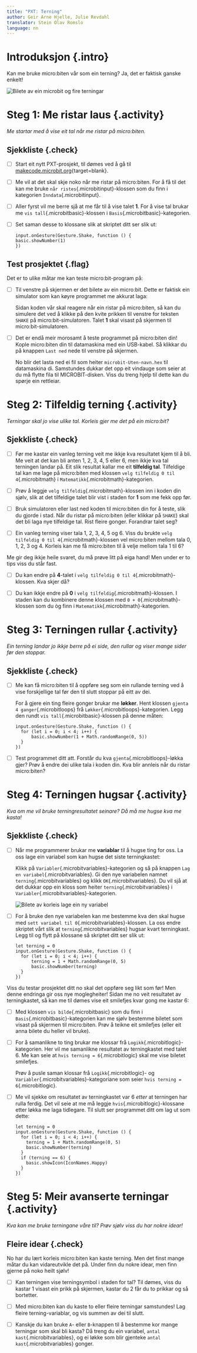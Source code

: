 ```yaml
---
title: "PXT: Terning"
author: Geir Arne Hjelle, Julie Revdahl
translator: Stein Olav Romslo
language: nn
---
```



# Introduksjon {.intro}

Kan me bruke micro:biten vår som ein terning? Ja, det er faktisk ganske enkelt!

![Bilete av ein microbit og fire terningar](terning.jpg)


# Steg 1: Me ristar laus {.activity}

*Me startar med å vise eit tal når me ristar på micro:biten.*

## Sjekkliste {.check}

- [ ] Start eit nytt PXT-prosjekt, til dømes ved å gå til
  [makecode.microbit.org](https://makecode.microbit.org/?lang=no){target=blank}.

- [ ] Me vil at det skal skje noko når me ristar på micro:biten. For å få til
  det kan me bruke `når ristes`{.microbitinput}-klossen som du finn i kategorien
  `Inndata`{.microbitinput}.

- [ ] Aller fyrst vil me berre sjå at me får til å vise talet __1__. For å vise
  tal brukar me `vis tall`{.microbitbasic}-klossen i `Basis`{.microbitbasic}-kategorien.

- [ ] Set saman desse to klossane slik at skriptet ditt ser slik ut:

  ```microbit
  input.onGesture(Gesture.Shake, function () {
  basic.showNumber(1)
  })
  ```

## Test prosjektet {.flag}

Det er to ulike måtar me kan teste micro:bit-program på:

- [ ] Til venstre på skjermen er det bilete av ein micro:bit. Dette er faktisk
  ein simulator som kan køyre programmet me akkurat laga:

  Sidan koden vår skal reagere når ein ristar på micro:biten, så kan du simulere
  det ved å klikke på den kvite prikken til venstre for teksten `SHAKE` på
  micro:bit-simulatoren. Talet __1__ skal visast på skjermen til
  micro:bit-simulatoren.

- [ ] Det er endå meir morosamt å teste programmet på micro:biten din! Kople
  micro:biten din til datamaskina med ein USB-kabel. Så klikkar du på knappen
  `Last ned` nede til venstre på skjermen.

  No blir det lasta ned ei fil som heiter `microbit-Uten-navn.hex` til
  datamaskina di. Samstundes dukkar det opp eit vindauge som seier at du må
  flytte fila til MICROBIT-disken. Viss du treng hjelp til dette kan du spørje
  ein rettleiar.


# Steg 2: Tilfeldig terning {.activity}

*Terningar skal jo vise ulike tal. Korleis gjer me det på ein micro:bit?*

## Sjekkliste {.check}

- [ ] Før me kastar ein vanleg terning veit me ikkje kva resultatet kjem til å
  bli. Me veit at det kan bli anten 1, 2, 3, 4, 5 eller 6, men ikkje kva tal
  terningen landar på. Eit slik resultat kallar me eit __tilfeldig tal__.
  Tilfeldige tal kan me lage på micro:biten med klossen `velg tilfeldig 0 til 4`{.microbitmath}
  i `Matematikk`{.microbitmath}-kategorien.

- [ ] Prøv å leggje `velg tilfeldig`{.microbitmath}-klossen inn i koden din sjølv,
slik at det tilfeldige talet blir vist i staden for __1__ som me fekk opp før.

- [ ] Bruk simulatoren eller last ned koden til micro:biten din for å teste,
  slik du gjorde i stad. Når du ristar på micro:biten (eller klikkar på `SHAKE`)
  skal det bli laga nye tilfeldige tal. Rist fleire gonger. Forandrar talet seg?

- [ ] Ein vanleg terning viser tala 1, 2, 3, 4, 5 og 6. Viss du brukte
  `velg tilfeldig 0 til 4`{.microbitmath}-klossen vel micro:biten mellom tala
  0, 1, 2, 3 og 4. Korleis kan me få micro:biten til å velje mellom tala 1 til 6?

Me gir deg ikkje heile svaret, du må prøve litt på eiga hand! Men under er to
tips viss du står fast.

- [ ] Du kan endre på __4__-talet i `velg tilfeldig 0 til 4`{.microbitmath}-klossen.
Kva skjer då?

- [ ] Du kan ikkje endre på __0__ i `velg tilfeldig`{.microbitmath}-klossen. I
staden kan du kombinere denne klossen med `0 + 0`{.microbitmath}-klossen som du
òg finn i `Matematikk`{.microbitmath}-kategorien.


# Steg 3: Terningen rullar {.activity}

*Ein terning landar jo ikkje berre på ei side, den rullar og viser mange sider
før den stoppar.*

## Sjekkliste {.check}

- [ ] Me kan få micro:biten til å oppføre seg som ein rullande terning ved å
  vise forskjellige tal før den til slutt stoppar på eitt av dei.

  For å gjere ein ting fleire gonger brukar me __løkker__. Hent klossen `gjenta
  4 ganger`{.microbitloops} frå `Løkker`{.microbitloops}-kategorien. Legg den
  rundt `vis tall`{.microbitbasic}-klossen på denne måten:

  ```microbit
  input.onGesture(Gesture.Shake, function () {
    for (let i = 0; i < 4; i++) {
        basic.showNumber(1 + Math.randomRange(0, 5))
    }
  })
  ```

- [ ] Test programmet ditt att. Forstår du kva `gjenta`{.microbitloops}-løkka
gjer? Prøv å endre dei ulike tala i koden din. Kva blir annleis når du ristar
micro:biten?


# Steg 4: Terningen hugsar {.activity}

*Kva om me vil bruke terningresultatet seinare? Då må me hugse kva me kasta!*

## Sjekkliste {.check}

- [ ] Når me programmerer brukar me __variablar__ til å hugse ting for oss. La
  oss lage ein variabel som kan hugse det siste terningkastet:

  Klikk på `Variabler`{.microbitvariables}-kategorien og så på knappen
  `Lag en variabel`{.microbitvariables}. Gi den nye variabelen namnet `terning`{.microbitvariables}
  og klikk `OK`{.microbitvariables}. Du vil sjå at det dukkar opp ein kloss som
  heiter `terning`{.microbitvariables} i `Variabler`{.microbitvariables}-kategorien.

  ![Bilete av korleis lage ein ny variabel](variabel_terning.png)

- [ ] For å bruke den nye variabelen kan me bestemme kva den skal hugse med
  `sett variabel til 0`{.microbitvariables}-klossen. La oss endre skriptet vårt
  slik at `terning`{.microbitvariables} hugsar kvart terningkast. Legg til og
  flytt på klossane så skriptet ditt ser slik ut:

  ```microbit
  let terning = 0
  input.onGesture(Gesture.Shake, function () {
    for (let i = 0; i < 4; i++) {
        terning = 1 + Math.randomRange(0, 5)
        basic.showNumber(terning)
    }
  })
  ```

Viss du testar prosjektet ditt no skal det oppføre seg likt som før! Men denne
endringa gir oss nye moglegheiter! Sidan me no veit resultatet av terningkastet,
så kan me til dømes vise eit smilefjes kvar gong me kastar 6:

- [ ] Med klossen `vis bilde`{.microbitbasic} som du finn i `Basis`{.microbitbasic}-kategorien
  kan me sjølv bestemme biletet som visast på skjermen til micro:biten. Prøv å
  teikne eit smilefjes (eller eit anna bilete du heller vil bruke).

- [ ] For å samanlikne to ting brukar me klossar frå `Logikk`{.microbitlogic}-kategorien.
  Her vil me samanlikne resultatet av terningkastet med talet 6. Me kan seie at
  `hvis terning = 6`{.microbitlogic} skal me vise biletet smilefjes.

  Prøv å pusle saman klossar frå `Logikk`{.microbitlogic}- og `Variabler`{.microbitvariables}-kategoriane
  som seier `hvis terning = 6`{.microbitlogic}.

- [ ] Me vil sjekke om resultatet av terningkastet var 6 *etter* at terningen
  har rulla ferdig. Det vil seie at me må leggje `hvis`{.microbitlogic}-klossane
  etter løkka me laga tidlegare. Til slutt ser programmet ditt om lag ut som dette:

    ```microbit
    let terning = 0
    input.onGesture(Gesture.Shake, function () {
      for (let i = 0; i < 4; i++) {
        terning = 1 + Math.randomRange(0, 5)
        basic.showNumber(terning)
      }
      if (terning == 6) {
        basic.showIcon(IconNames.Happy)
      }
    })
    ```


# Steg 5: Meir avanserte terningar {.activity}

*Kva kan me bruke terningane våre til? Prøv sjølv viss du har nokre idear!*

## Fleire idear {.check}

No har du lært korleis micro:biten kan kaste terning. Men det finst mange måtar
du kan vidareutvikle det på. Under finn du nokre idear, men finn gjerne på noko
heilt sjølv!

- [ ] Kan terningen vise terningsymbol i staden for tal? Til dømes, viss du
  kastar 1 visast ein prikk på skjermen, kastar du 2 får du to prikkar og så
  bortetter.

- [ ] Med micro:biten kan du kaste to eller fleire terningar samstundes! Lag
  fleire terning-variablar, og vis summen av dei til slutt.

- [ ] Kanskje du kan bruke `A`- eller `B`-knappen til å bestemme kor mange
  terningar som skal bli kasta? Då treng du ein variabel, `antal kast`{.microbitvariables},
  og ei løkke som blir gjenteke `antal kast`{.microbitvariables} gonger.
